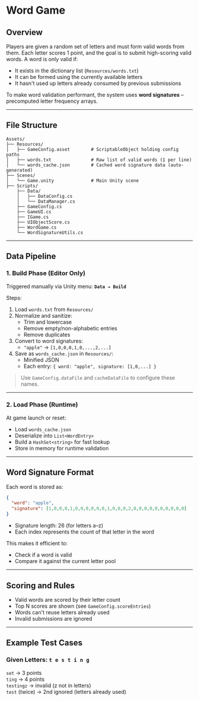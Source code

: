 # Word Game

## Overview

Players are given a random set of letters and must form valid words from them. Each letter scores 1 point, and the goal is to submit high-scoring valid words. A word is only valid if:

- It exists in the dictionary list (`Resources/words.txt`)
- It can be formed using the currently available letters
- It hasn't used up letters already consumed by previous submissions

To make word validation performant, the system uses **word signatures** – precomputed letter frequency arrays.

---

## File Structure

```
Assets/
├── Resources/
│   ├── GameConfig.asset        # ScriptableObject holding config paths
│   ├── words.txt               # Raw list of valid words (1 per line)
│   └── words_cache.json        # Cached word signature data (auto-generated)
├── Scenes/
│   └── Game.unity              # Main Unity scene
├── Scripts/
    ├── Data/
    │   ├── DataConfig.cs
    │   └── DataManager.cs
    ├── GameConfig.cs
    ├── GameUI.cs
    ├── IGame.cs
    ├── UIObjectScore.cs
    ├── WordGame.cs
    └── WordSignatureUtils.cs
``` 

---

## Data Pipeline

### 1. Build Phase (Editor Only)

Triggered manually via Unity menu: **`Data → Build`**

Steps:
1. Load `words.txt` from `Resources/`
2. Normalize and sanitize:
   - Trim and lowercase
   - Remove empty/non-alphabetic entries
   - Remove duplicates
3. Convert to word signatures:
   - `"apple"` → `[1,0,0,0,1,0,...,2,...]`
4. Save as `words_cache.json` in `Resources/`:
   - Minified JSON
   - Each entry: `{ word: "apple", signature: [1,0,...] }`

> Use `GameConfig.dataFile` and `cacheDataFile` to configure these names.

---

### 2. Load Phase (Runtime)

At game launch or reset:
- Load `words_cache.json`
- Deserialize into `List<WordEntry>`
- Build a `HashSet<string>` for fast lookup
- Store in memory for runtime validation

---

## Word Signature Format

Each word is stored as:
```json
{
  "word": "apple",
  "signature": [1,0,0,0,1,0,0,0,0,0,0,1,0,0,0,2,0,0,0,0,0,0,0,0,0,0]
}
```

- Signature length: 26 (for letters a–z)
- Each index represents the count of that letter in the word

This makes it efficient to:
- Check if a word is valid
- Compare it against the current letter pool

---

## Scoring and Rules

- Valid words are scored by their letter count
- Top N scores are shown (see `GameConfig.scoreEntries`)
- Words can't reuse letters already used
- Invalid submissions are ignored

---

## Example Test Cases

### Given Letters: `t e s t i n g`
`set` → 3 points  
`ting` → 4 points  
`testingz` → invalid (z not in letters)  
`test` (twice) → 2nd ignored (letters already used)